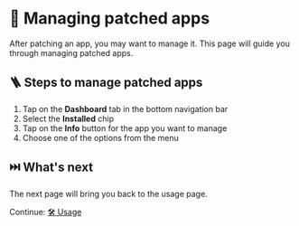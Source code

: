# 🧰 Managing patched apps

After patching an app, you may want to manage it. This page will guide you through managing patched apps.

## 🪜 Steps to manage patched apps

1. Tap on the **Dashboard** tab in the bottom navigation bar
2. Select the **Installed** chip
3. Tap on the **Info** button for the app you want to manage
4. Choose one of the options from the menu

## ⏭️ What's next

The next page will bring you back to the usage page.

Continue: [🛠️ Usage](2_usage.md)
